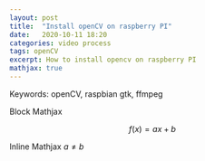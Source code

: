 ```yaml
---
layout: post
title:  "Install openCV on raspberry PI"
date:   2020-10-11 18:20
categories: video process
tags: openCV
excerpt: How to install opencv on raspberry PI
mathjax: true
---
```


Keywords: openCV, raspbian
gtk, ffmpeg



Block Mathjax 

$$
f(x) = ax + b
$$

Inline Mathjax $a \neq b$


